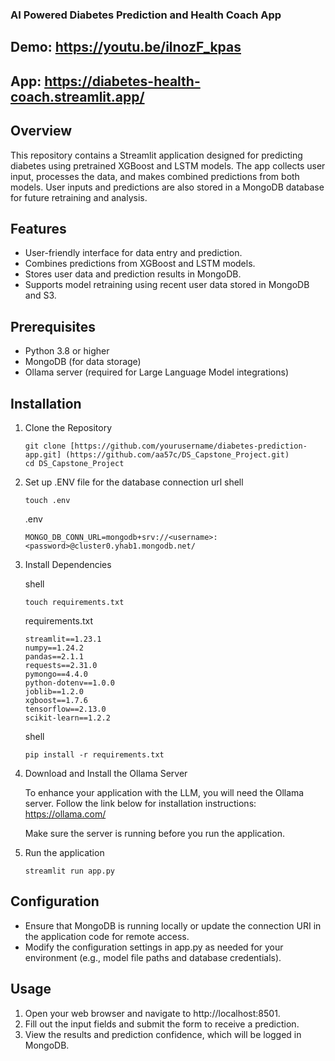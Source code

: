 ### AI Powered Diabetes Prediction and Health Coach App

## Demo: https://youtu.be/ilnozF_kpas
## App: https://diabetes-health-coach.streamlit.app/

## Overview

This repository contains a Streamlit application designed for predicting diabetes using pretrained XGBoost and LSTM models. The app collects user input, processes the data, and makes combined predictions from both models. User inputs and predictions are also stored in a MongoDB database for future retraining and analysis.

## Features
- User-friendly interface for data entry and prediction.
- Combines predictions from XGBoost and LSTM models.
- Stores user data and prediction results in MongoDB.
- Supports model retraining using recent user data stored in MongoDB and S3.

## Prerequisites
- Python 3.8 or higher
- MongoDB (for data storage)
- Ollama server (required for Large Language Model integrations)

## Installation
1. Clone the Repository

       git clone [https://github.com/yourusername/diabetes-prediction-app.git] (https://github.com/aa57c/DS_Capstone_Project.git)
       cd DS_Capstone_Project

3. Set up .ENV file for the database connection url
   shell
   
       touch .env
   
   .env
   
       MONGO_DB_CONN_URL=mongodb+srv://<username>:<password>@cluster0.yhab1.mongodb.net/


5. Install Dependencies
   
   shell

       touch requirements.txt

   requirements.txt
       
       streamlit==1.23.1
       numpy==1.24.2
       pandas==2.1.1
       requests==2.31.0
       pymongo==4.4.0
       python-dotenv==1.0.0
       joblib==1.2.0
       xgboost==1.7.6
       tensorflow==2.13.0
       scikit-learn==1.2.2
   
    shell
       
       pip install -r requirements.txt

7. Download and Install the Ollama Server
   
   To enhance your application with the LLM, you will need the Ollama server. Follow the link below for installation instructions:
   https://ollama.com/

   Make sure the server is running before you run the application.
   
9. Run the application

       streamlit run app.py

## Configuration

- Ensure that MongoDB is running locally or update the connection URI in the application code for remote access.
- Modify the configuration settings in app.py as needed for your environment (e.g., model file paths and database credentials).

## Usage

1. Open your web browser and navigate to http://localhost:8501.
2. Fill out the input fields and submit the form to receive a prediction.
3. View the results and prediction confidence, which will be logged in MongoDB.
    

